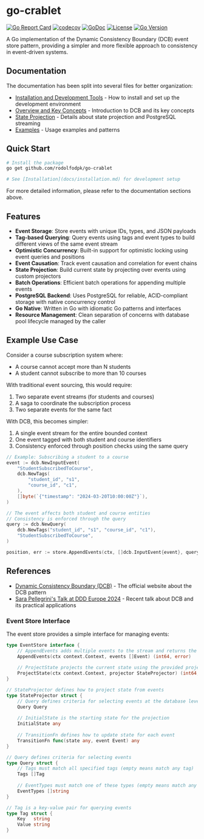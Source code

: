 # go-crablet

[![Go Report Card](https://goreportcard.com/badge/github.com/rodolfodpk/go-crablet)](https://goreportcard.com/report/github.com/rodolfodpk/go-crablet)
[![codecov](https://codecov.io/gh/rodolfodpk/go-crablet/branch/main/graph/badge.svg)](https://codecov.io/gh/rodolfodpk/go-crablet)
[![GoDoc](https://godoc.org/github.com/rodolfodpk/go-crablet?status.svg)](https://godoc.org/github.com/rodolfodpk/go-crablet)
[![License](https://img.shields.io/github/license/rodolfodpk/go-crablet)](https://github.com/rodolfodpk/go-crablet/blob/main/LICENSE)
[![Go Version](https://img.shields.io/github/go-mod/go-version/rodolfodpk/go-crablet)](https://github.com/rodolfodpk/go-crablet/blob/main/go.mod)

A Go implementation of the Dynamic Consistency Boundary (DCB) event store pattern, providing a simpler and more flexible approach to consistency in event-driven systems.

## Documentation

The documentation has been split into several files for better organization:

- [Installation and Development Tools](docs/installation.md) - How to install and set up the development environment
- [Overview and Key Concepts](docs/overview.md) - Introduction to DCB and its key concepts
- [State Projection](docs/state-projection.md) - Details about state projection and PostgreSQL streaming
- [Examples](docs/examples.md) - Usage examples and patterns

## Quick Start

```bash
# Install the package
go get github.com/rodolfodpk/go-crablet

# See [Installation](docs/installation.md) for development setup
```

For more detailed information, please refer to the documentation sections above.

## Features

- **Event Storage**: Store events with unique IDs, types, and JSON payloads
- **Tag-based Querying**: Query events using tags and event types to build different views of the same event stream
- **Optimistic Concurrency**: Built-in support for optimistic locking using event queries and positions
- **Event Causation**: Track event causation and correlation for event chains
- **State Projection**: Build current state by projecting over events using custom projectors
- **Batch Operations**: Efficient batch operations for appending multiple events
- **PostgreSQL Backend**: Uses PostgreSQL for reliable, ACID-compliant storage with native concurrency control
- **Go Native**: Written in Go with idiomatic Go patterns and interfaces
- **Resource Management**: Clean separation of concerns with database pool lifecycle managed by the caller

## Example Use Case

Consider a course subscription system where:
- A course cannot accept more than N students
- A student cannot subscribe to more than 10 courses

With traditional event sourcing, this would require:
1. Two separate event streams (for students and courses)
2. A saga to coordinate the subscription process
3. Two separate events for the same fact

With DCB, this becomes simpler:
1. A single event stream for the entire bounded context
2. One event tagged with both student and course identifiers
3. Consistency enforced through position checks using the same query

```go
// Example: Subscribing a student to a course
event := dcb.NewInputEvent(
    "StudentSubscribedToCourse",
    dcb.NewTags(
        "student_id", "s1",
        "course_id", "c1",
    ),
    []byte(`{"timestamp": "2024-03-20T10:00:00Z"}`),
)

// The event affects both student and course entities
// Consistency is enforced through the query
query := dcb.NewQuery(
    dcb.NewTags("student_id", "s1", "course_id", "c1"),
    "StudentSubscribedToCourse",
)

position, err := store.AppendEvents(ctx, []dcb.InputEvent{event}, query, lastKnownPosition)
```

## References

- [Dynamic Consistency Boundary (DCB)](https://dcb.events/) - The official website about the DCB pattern
- [Sara Pellegrini's Talk at DDD Europe 2024](https://dddeurope.com/2024/sara-pellegrini/) - Recent talk about DCB and its practical applications

### Event Store Interface

The event store provides a simple interface for managing events:

```go
type EventStore interface {
    // AppendEvents adds multiple events to the stream and returns the latest position
    AppendEvents(ctx context.Context, events []Event) (int64, error)
    
    // ProjectState projects the current state using the provided projector
    ProjectState(ctx context.Context, projector StateProjector) (int64, any, error)
}

// StateProjector defines how to project state from events
type StateProjector struct {
    // Query defines criteria for selecting events at the database level
    Query Query
    
    // InitialState is the starting state for the projection
    InitialState any
    
    // TransitionFn defines how to update state for each event
    TransitionFn func(state any, event Event) any
}

// Query defines criteria for selecting events
type Query struct {
    // Tags must match all specified tags (empty means match any tag)
    Tags []Tag
    
    // EventTypes must match one of these types (empty means match any type)
    EventTypes []string
}

// Tag is a key-value pair for querying events
type Tag struct {
    Key   string
    Value string
}
```
